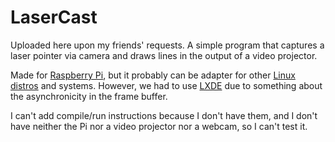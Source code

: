 # LaserCast

Uploaded here upon my friends' requests. A simple program that captures a laser pointer via camera and draws lines in the output of a video projector.

Made for [Raspberry Pi](https://en.wikipedia.org/wiki/Raspberry_Pi), but it probably can be adapter for other [Linux distros](https://en.wikipedia.org/wiki/Linux_distribution) and systems. However, we had to use [LXDE](https://en.wikipedia.org/wiki/LXDE) due to something about the asynchronicity in the frame buffer.

I can't add compile/run instructions because I don't have them, and I don't have neither the Pi nor a video projector nor a webcam, so I can't test it.
